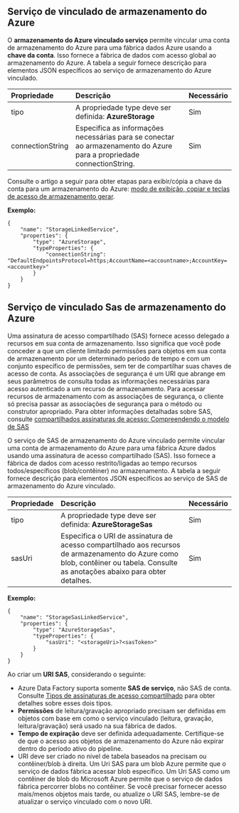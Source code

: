 ## <a name="azure-storage-linked-service"></a>Serviço de vinculado de armazenamento do Azure

O **armazenamento do Azure vinculado serviço** permite vincular uma conta de armazenamento do Azure para uma fábrica dados Azure usando a **chave da conta**. Isso fornece a fábrica de dados com acesso global ao armazenamento do Azure. A tabela a seguir fornece descrição para elementos JSON específicos ao serviço de armazenamento do Azure vinculado.

| Propriedade | Descrição | Necessário |
| :-------- | :----------- | :-------- |
| tipo | A propriedade type deve ser definida: **AzureStorage** | Sim |
| connectionString | Especifica as informações necessárias para se conectar ao armazenamento do Azure para a propriedade connectionString. | Sim |

Consulte o artigo a seguir para obter etapas para exibir/cópia a chave da conta para um armazenamento do Azure: [modo de exibição, copiar e teclas de acesso de armazenamento gerar](../storage/storage-create-storage-account.md#view-copy-and-regenerate-storage-access-keys).

**Exemplo:**  
  
    {  
        "name": "StorageLinkedService",  
        "properties": {  
            "type": "AzureStorage",  
            "typeProperties": {  
                "connectionString": "DefaultEndpointsProtocol=https;AccountName=<accountname>;AccountKey=<accountkey>"  
            }  
        }  
    }  


## <a name="azure-storage-sas-linked-service"></a>Serviço de vinculado Sas de armazenamento do Azure  
Uma assinatura de acesso compartilhado (SAS) fornece acesso delegado a recursos em sua conta de armazenamento. Isso significa que você pode conceder a que um cliente limitado permissões para objetos em sua conta de armazenamento por um determinado período de tempo e com um conjunto específico de permissões, sem ter de compartilhar suas chaves de acesso de conta. As associações de segurança é um URI que abrange em seus parâmetros de consulta todas as informações necessárias para acesso autenticado a um recurso de armazenamento. Para acessar recursos de armazenamento com as associações de segurança, o cliente só precisa passar as associações de segurança para o método ou construtor apropriado. Para obter informações detalhadas sobre SAS, consulte [compartilhados assinaturas de acesso: Compreendendo o modelo de SAS](../articles/storage/storage-dotnet-shared-access-signature-part-1.md)
  
O serviço de SAS de armazenamento do Azure vinculado permite vincular uma conta de armazenamento do Azure para uma fábrica Azure dados usando uma assinatura de acesso compartilhado (SAS). Isso fornece a fábrica de dados com acesso restrito/ligadas ao tempo recursos todos/específicos (blob/contêiner) no armazenamento. A tabela a seguir fornece descrição para elementos JSON específicos ao serviço de SAS de armazenamento do Azure vinculado. 

| Propriedade | Descrição | Necessário |
| :-------- | :----------- | :-------- |
| tipo | A propriedade type deve ser definida: **AzureStorageSas**  | Sim |
| sasUri | Especifica o URI de assinatura de acesso compartilhado aos recursos de armazenamento do Azure como blob, contêiner ou tabela. Consulte as anotações abaixo para obter detalhes. | Sim | 


**Exemplo:**
  
    {  
        "name": "StorageSasLinkedService",  
        "properties": {  
            "type": "AzureStorageSas",  
            "typeProperties": {  
                "sasUri": "<storageUri>?<sasToken>"   
            }  
        }  
    }  

Ao criar um **URI SAS**, considerando o seguinte:  

- Azure Data Factory suporta somente **SAS de serviço**, não SAS de conta. Consulte [Tipos de assinaturas de acesso compartilhado](../articles/storage/storage-dotnet-shared-access-signature-part-1.md#types-of-shared-access-signatures) para obter detalhes sobre esses dois tipos.
- **Permissões** de leitura/gravação apropriado precisam ser definidas em objetos com base em como o serviço vinculado (leitura, gravação, leitura/gravação) será usado na sua fábrica de dados.
- **Tempo de expiração** deve ser definida adequadamente. Certifique-se de que o acesso aos objetos de armazenamento do Azure não expirar dentro do período ativo do pipeline.
- URI deve ser criado no nível de tabela baseados na precisam ou contêiner/blob à direita. Um Uri SAS para um blob Azure permite que o serviço de dados fábrica acessar blob específico. Um Uri SAS como um contêiner de blob do Microsoft Azure permite que o serviço de dados fábrica percorrer blobs no contêiner. Se você precisar fornecer acesso mais/menos objetos mais tarde, ou atualize o URI SAS, lembre-se de atualizar o serviço vinculado com o novo URI.   
